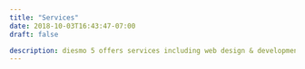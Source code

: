 ```yaml
---
title: "Services"
date: 2018-10-03T16:43:47-07:00
draft: false

description: diesmo 5 offers services including web design & development, brand design, business development, & consulting. 
---
```

